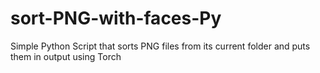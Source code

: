 # sort-PNG-with-faces-Py
Simple Python Script that sorts PNG files from its current folder and puts them in output using Torch
